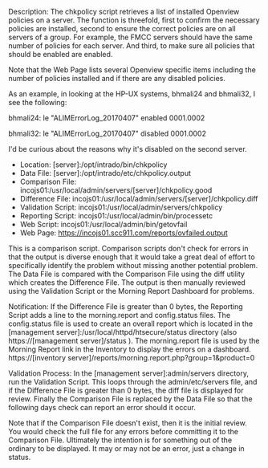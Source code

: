 Description: The chkpolicy script retrieves a list of installed Openview policies on a server. The function is threefold, first to confirm the necessary policies are installed, second to ensure the correct policies are on all servers of a group. For example, the FMCC servers should have the same number of policies for each server. And third, to make sure all policies that should be enabled are enabled.

Note that the Web Page lists several Openview specific items including the number of policies installed and if there are any disabled policies.

As an example, in looking at the HP-UX systems, bhmali24 and bhmali32, I see the following:

 bhmali24:
 le                "ALIMErrorLog_20170407"     enabled    0001.0002

 bhmali32:
 le                "ALIMErrorLog_20170407"     disabled   0001.0002

I'd be curious about the reasons why it's disabled on the second server.

* Location: [server]:/opt/intrado/bin/chkpolicy
* Data File: [server]:/opt/intrado/etc/chkpolicy.output
* Comparison File: incojs01:/usr/local/admin/servers/[server]/chkpolicy.good
* Difference File: incojs01:/usr/local/admin/servers/[server]/chkpolicy.diff
* Validation Script: incojs01:/usr/local/admin/servers/chkpolicy
* Reporting Script: incojs01:/usr/local/admin/bin/processetc
* Web Script: incojs01:/usr/local/admin/bin/getovfail
* Web Page: https://incojs01.scc911.com/reports/ovfailed.output

This is a comparison script. Comparison scripts don't check for errors in that the output is diverse enough that it would take a great deal of effort to specifically identify the problem without missing another potential problem. The Data File is compared with the Comparison File using the diff utility which creates the Difference File. The output is then manually reviewed using the Validation Script or the Morning Report Dashboard for problems.

Notification: If the Difference File is greater than 0 bytes, the Reporting Script adds a line to the morning.report and config.status files. The config.status file is used to create an overall report which is located in the [management server]:/usr/local/httpd/htsecure/status directory (also https://[management server]/status ). The morning.report file is used by the Morning Report link in the Inventory to display the errors on a dashboard. https://[inventory server]/reports/morning.report.php?group=1&product=0

Validation Process: In the [management server]:admin/servers directory, run the Validation Script. This loops through the admin/etc/servers file, and if the Difference File is greater than 0 bytes, the diff file is displayed for review. Finally the Comparison File is replaced by the Data File so that the following days check can report an error should it occur.

Note that if the Comparison File doesn't exist, then it is the initial review. You would check the full file for any errors before committing it to the Comparison File. Ultimately the intention is for something out of the ordinary to be displayed. It may or may not be an error, just a change in status.

